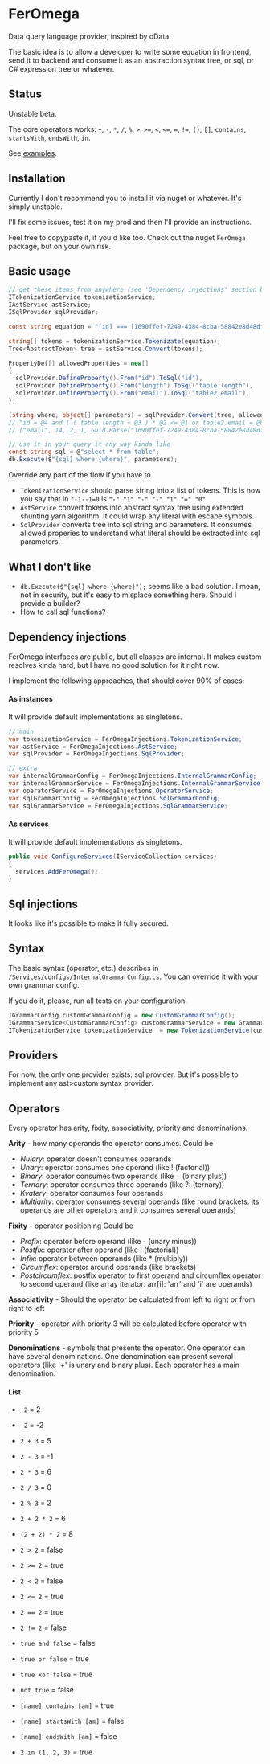 # FerOmega
Data query language provider, inspired by oData.

The basic idea is to allow a developer to write some equation in frontend, send it to backend and consume it as an abstraction syntax tree, or sql, or C# expression tree or whatever.

## Status

Unstable beta.

The core operators works: `+`, `-`, `*`, `/`, `%`, `>`, `>=`, `<`, `<=`, `=`, `!=`, `()`, `[]`, `contains`, `startsWith`, `endsWith`, `in`.

See [examples](TranslationExamples.md).

## Installation

Currently I don't recommend you to install it via nuget or whatever. It's simply unstable.

I'll fix some issues, test it on my prod and then I'll provide an instructions.

Feel free to copypaste it, if you'd like too. Check out the nuget `FerOmega` package, but on your own risk.

## Basic usage
```csharp
// get these items from anywhere (see 'Dependency injections' section below)
ITokenizationService tokenizationService;
IAstService astService;
ISqlProvider sqlProvider;

const string equation = "[id] === [1690ffef-7249-4384-8cba-58842e8d48df] and (([length] + 1) * 2 <= 14 or [email] = [email])"; // [] means escaping

string[] tokens = tokenizationService.Tokenizate(equation);
Tree<AbstractToken> tree = astService.Convert(tokens);

PropertyDef[] allowedProperties = new[] 
{
  sqlProvider.DefineProperty().From("id").ToSql("id"),
  sqlProvider.DefineProperty().From("length").ToSql("table.length"),
  sqlProvider.DefineProperty().From("email").ToSql("table2.email"),
};

(string where, object[] parameters) = sqlProvider.Convert(tree, allowedProperties);
// "id = @4 and ( ( table.length + @3 ) * @2 <= @1 or table2.email = @0 )"
// ["email", 14, 2, 1, Guid.Parse("1690ffef-7249-4384-8cba-58842e8d48df")]

// use it in your query it any way kinda like
const string sql = @"select * from table";
db.Execute($"{sql} where {where}", parameters);
```

Override any part of the flow if you have to.

- `TokenizationService` should parse string into a list of tokens. This is how you say that in `"-1--1=0` is `"-" "1" "-" "-" "1" "=" "0"`
- `AstService` convert tokens into abstract syntax tree using extended shunting yarn algorithm. It could wrap any literal with escape symbols.
- `SqlProvider` converts tree into sql string and parameters. It consumes allowed properies to understand what literal should be extracted into sql parameters.

## What I don't like

- `db.Execute($"{sql} where {where}");` seems like a bad solution. I mean, not in security, but it's easy to misplace something here. Should I provide a builder?
- How to call sql functions?

## Dependency injections

FerOmega interfaces are public, but all classes are internal. It makes custom resolves kinda hard, but I have no good solution for it right now.

I implement the following approaches, that should cover 90% of cases:

#### As instances

It will provide default implementations as singletons.

```csharp
// main
var tokenizationService = FerOmegaInjections.TokenizationService;
var astService = FerOmegaInjections.AstService;
var sqlProvider = FerOmegaInjections.SqlProvider;

// extra
var internalGrammarConfig = FerOmegaInjections.InternalGrammarConfig;
var internalGrammarService = FerOmegaInjections.InternalGrammarService;
var operatorService = FerOmegaInjections.OperatorService;
var sqlGrammarConfig = FerOmegaInjections.SqlGrammarConfig;
var sqlGrammarService = FerOmegaInjections.SqlGrammarService;
```

#### As services

It will provide default implementations as singletons.

```csharp
public void ConfigureServices(IServiceCollection services)
{
  services.AddFerOmega();
}
```

## Sql injections

It looks like it's possible to make it fully secured.

## Syntax
The basic syntax (operator, etc.) describes in `/Services/configs/InternalGrammarConfig.cs`. You can override it with your own grammar config.

If you do it, please, run all tests on your configuration.

```csharp
IGrammarConfig customGrammarConfig = new CustomGrammarConfig();
IGrammarService<CustomGrammarConfig> customGrammarService = new GrammarService<CustomGrammarConfig>();
ITokenizationService tokenizationService  = new TokenizationService(customGrammarService);
```

## Providers

For now, the only one provider exists: sql provider. But it's possible to implement any ast>custom syntax provider.

## Operators
Every operator has arity, fixity, associativity, priority and denominations.

**Arity** - how many operands the operator consumes.
Could be 
  * *Nulary*: operator doesn't consumes operands
  * *Unary*: operator consumes one operand (like ! (factorial))
  * *Binary*: operator consumes two operands (like + (binary plus))
  * *Ternary*: operator consumes three operands (like ?: (ternary))
  * *Kvatery*: operator consumes four operands
  * *Multiarity*: operator consumes several operands (like round brackets: its' operands are other operators and it consumes several operands)

**Fixity** - operator positioning
Could be
  * *Prefix*: operator before operand (like - (unary minus))
  * *Postfix*: operator after operand (like ! (factorial))
  * *Infix*: operator between operands (like * (multiply))
  * *Circumflex*: operator around operands (like brackets)
  * *Postcircumflex*: postfix operator to first operand and circumflex operator to second operand (like array iterator: arr[i]: 'arr' and 'i' are operands)

**Associativity** - Should the operator be calculated from left to right or from right to left

**Priority** - operator with priority 3 will be calculated before operator with priority 5

**Denominations** - symbols that presents the operator. One operator can have several denominations. One denomination can present several operators (like '+' is unary and binary plus). Each operator has a main denomination.

#### List
- `+2` = 2
- `-2` = -2

- `2 + 3` = 5
- `2 - 3` = -1
- `2 * 3` = 6
- `2 / 3` = 0
- `2 % 3` = 2
- `2 + 2 * 2` = 6
- `(2 + 2) * 2` = 8

- `2 > 2` = false
- `2 >= 2` = true
- `2 < 2` = false
- `2 <= 2` = true
- `2 == 2` = true
- `2 != 2` = false

- `true and false` = false
- `true or false` = true
- `true xor false` = true
- `not true` = false

- `[name] contains [am]` = true
- `[name] startsWith [am]` = false
- `[name] endsWith [am]` = false
- `2 in (1, 2, 3)` = true
